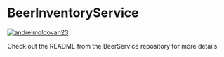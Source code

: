 # BeerInventoryService

[![andreimoldovan23](https://circleci.com/gh/andreimoldovan23/BeerInventoryService.svg?style=svg)](https://app.circleci.com/pipelines/github/andreimoldovan23/BeerInventoryService)

Check out the README from the BeerService repository for more details
